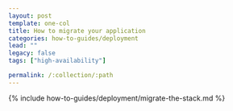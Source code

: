 ```yaml
---
layout: post
template: one-col
title: How to migrate your application
categories: how-to-guides/deployment
lead: ""
legacy: false
tags: ["high-availability"]

permalink: /:collection/:path
---
```

{% include how-to-guides/deployment/migrate-the-stack.md %}